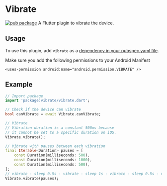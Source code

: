 # Vibrate
[![pub package](https://img.shields.io/pub/v/vibrate.svg)](https://pub.dartlang.org/packages/vibrate)
A Flutter plugin to vibrate the device.

## Usage
To use this plugin, add `vibrate` as a [dependency in your pubspec.yaml file](https://flutter.io/platform-plugins/).

Make sure you add the following permissions to your Android Manifest
```
<uses-permission android:name="android.permission.VIBRATE" />
```

## Example
``` dart
// Import package
import 'package:vibrate/vibrate.dart';

// Check if the device can vibrate
bool canVibrate = await Vibrate.canVibrate;

// Vibrate
// Vibration duration is a constant 500ms because 
// it cannot be set to a specific duration on iOS.
Vibrate.vibrate();

// Vibrate with pauses between each vibration
final Iterable<Duration> pauses = [
    const Duration(milliseconds: 500),
    const Duration(milliseconds: 1000),
    const Duration(milliseconds: 500),
];
// vibrate - sleep 0.5s - vibrate - sleep 1s - vibrate - sleep 0.5s - vibrate
Vibrate.vibrate(pauses);

```
